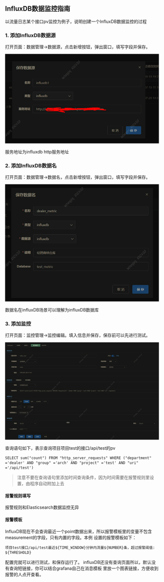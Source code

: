## InfluxDB数据监控指南

以流量日志某个接口pv监控为例子，说明创建一个InfluxDB数据监控的过程

### 1. 添加InfluxDB数据源

打开页面：数据管理->数据源，点击新增按钮，弹出窗口，填写字段并保存。

<img src="../img/influxdb-source.png" />

服务地址为influxdb http服务地址

### 2. 添加InfluxDB数据名

打开页面：数据管理->数据名，点击新增按钮，弹出窗口，填写字段并保存。

<img src="../img/influxdb-dataname.png" />

数据名在influxDB场景可以理解为influxDB数据库

### 3. 添加监控

打开页面：监控管理->监控编辑。填入信息并保存，保存前可以先进行测试。

<img src="../img/influxdb-alarm.png" />

查询语句如下，表示查询项目项目test的接口/api/test的pv

```
SELECT sum("count") FROM "http_server_requests" WHERE ("department" ='dealer' AND "group" ='arch' AND "project" ='test' AND "uri" ='/api/test')
```

> 注意不要在查询语句里添加时间查询条件，因为时间需要在报警规则里设置，由程序自动附加上去

#### 报警规则填写

报警规则和Elasticsearch数据监控无异

#### 报警模板

InfluxDB现在不会查询最近一个point数据出来，所以报警模板里的变量不包含measurement的字段，只有内置的字段。本例
设置的报警模板如下：

```
项目test接口/api/test最近${TIME_WINDOW}分钟内流量${NUMBER}条，超过报警阈值: ${THRESHOLD}
```

配置完就可以进行测试，和保存运行了。 influxDB还没有查询页面所以，默认没有查询短链接，你可以结合grafana自己在消息模板
里放一个图表链接，方便收到报警的人点开查看。